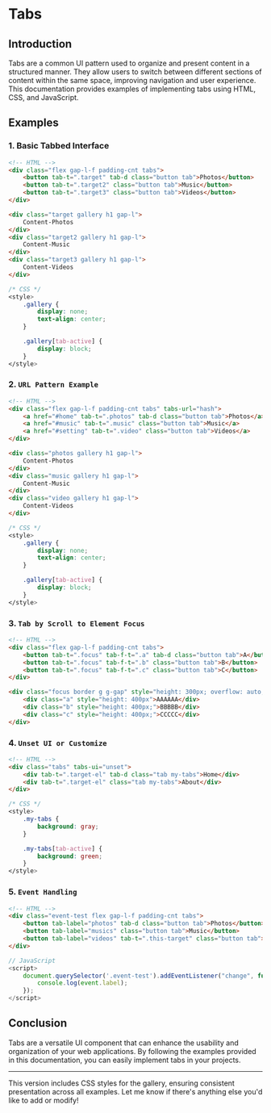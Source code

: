 # Tabs 

## Introduction
Tabs are a common UI pattern used to organize and present content in a structured manner. They allow users to switch between different sections of content within the same space, improving navigation and user experience. This documentation provides examples of implementing tabs using HTML, CSS, and JavaScript.

## Examples

### 1. Basic Tabbed Interface
```html
<!-- HTML -->
<div class="flex gap-l-f padding-cnt tabs">
    <button tab-t=".target" tab-d class="button tab">Photos</button>
    <button tab-t=".target2" class="button tab">Music</button>
    <button tab-t=".target3" class="button tab">Videos</button>
</div>

<div class="target gallery h1 gap-l">
    Content-Photos
</div>
<div class="target2 gallery h1 gap-l">
    Content-Music
</div>
<div class="target3 gallery h1 gap-l">
    Content-Videos
</div>
```
```css
/* CSS */
<style>
    .gallery {
        display: none;
        text-align: center;
    }

    .gallery[tab-active] {
        display: block;
    }
</style>
```

### 2. `URL Pattern Example`
```html
<!-- HTML -->
<div class="flex gap-l-f padding-cnt tabs" tabs-url="hash">
    <a href="#home" tab-t=".photos" tab-d class="button tab">Photos</a>
    <a href="#music" tab-t=".music" class="button tab">Music</a>
    <a href="#setting" tab-t=".video" class="button tab">Videos</a>
</div>

<div class="photos gallery h1 gap-l">
    Content-Photos
</div>
<div class="music gallery h1 gap-l">
    Content-Music
</div>
<div class="video gallery h1 gap-l">
    Content-Videos
</div>
```
```css
/* CSS */
<style>
    .gallery {
        display: none;
        text-align: center;
    }

    .gallery[tab-active] {
        display: block;
    }
</style>
```

### 3. `Tab by Scroll to Element Focus`
```html
<!-- HTML -->
<div class="flex gap-l-f padding-cnt tabs">
    <button tab-t=".focus" tab-f-t=".a" tab-d class="button tab">A</button>
    <button tab-t=".focus" tab-f-t=".b" class="button tab">B</button>
    <button tab-t=".focus" tab-f-t=".c" class="button tab">C</button>
</div>

<div class="focus border g g-gap" style="height: 300px; overflow: auto;">
    <div class="a" style="height: 400px">AAAAAA</div>
    <div class="b" style="height: 400px;">BBBBB</div>
    <div class="c" style="height: 400px;">CCCCC</div>
</div>
```

### 4. `Unset UI or Customize`
```html
<!-- HTML -->
<div class="tabs" tabs-ui="unset">
    <div tab-t=".target-el" tab-d class="tab my-tabs">Home</div>
    <div tab-t=".target-el" class="tab my-tabs">About</div>
</div>
```
```css
/* CSS */
<style>
    .my-tabs {
        background: gray;
    }

    .my-tabs[tab-active] {
        background: green;
    }
</style>
```

### 5. `Event Handling`
```html
<!-- HTML -->
<div class="event-test flex gap-l-f padding-cnt tabs">
    <button tab-label="photos" tab-d class="button tab">Photos</button>
    <button tab-label="musics" class="button tab">Music</button>
    <button tab-label="videos" tab-t=".this-target" class="button tab">Videos</button>
</div>
```
```javascript
// JavaScript
<script>
    document.querySelector('.event-test').addEventListener("change", function(event) {
        console.log(event.label);
    });
</script>
```

## Conclusion
Tabs are a versatile UI component that can enhance the usability and organization of your web applications. By following the examples provided in this documentation, you can easily implement tabs in your projects.

---

This version includes CSS styles for the gallery, ensuring consistent presentation across all examples. Let me know if there's anything else you'd like to add or modify!
